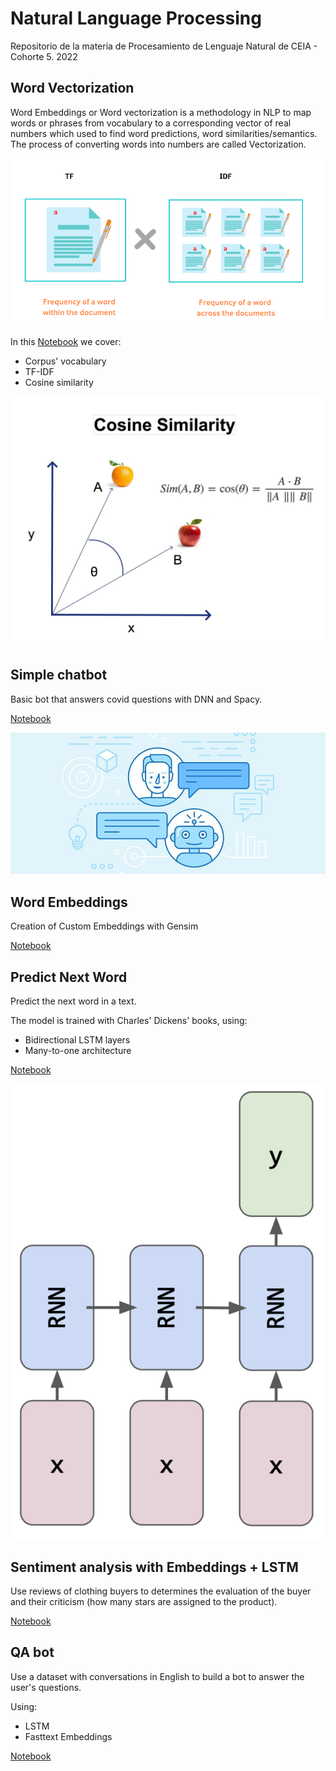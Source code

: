 # Natural Language Processing

Repositorio de la materia de Procesamiento de Lenguaje Natural de CEIA - Cohorte 5. 2022

## Word Vectorization

Word Embeddings or Word vectorization is a methodology in NLP to map words or phrases from vocabulary to a corresponding vector of real numbers which used to find word predictions, word similarities/semantics. The process of converting words into numbers are called Vectorization.

![img1](img/tfidf.png)

In this [Notebook](clase_1/ejercicios/1a%20-%20word2vec.ipynb) we cover:
* Corpus' vocabulary
* TF-IDF
* Cosine similarity

![img2](img/cosine.jpeg)

## Simple chatbot

Basic bot that answers covid questions with DNN and Spacy.

[Notebook](clase_2/jupyter_notebooks/tensorflow/bot_spacy_covid.ipynb)

![img3](img/chatbot.jpg)

## Word Embeddings

Creation of Custom Embeddings with Gensim

[Notebook](clase_3/jupyter_notebooks/desafio_3.ipynb)

## Predict Next Word

Predict the next word in a text.

The model is trained with Charles' Dickens' books, using:
* Bidirectional LSTM layers 
* Many-to-one architecture

[Notebook](clase_4/jupyter_notebooks/desafio_4.ipynb)

![img4](img/many-to-one.png)

## Sentiment analysis with Embeddings + LSTM

Use reviews of clothing buyers to determines the evaluation of the buyer and their criticism (how many stars are assigned to the product).

[Notebook](clase_5/ejercicios/desafio_5.ipynb)

## QA bot

Use a dataset with conversations in English to build a bot to answer the user's questions. 

Using:
* LSTM
* Fasttext Embeddings

[Notebook](clase_6/ejercicios/6d_bot_qa.ipynb)